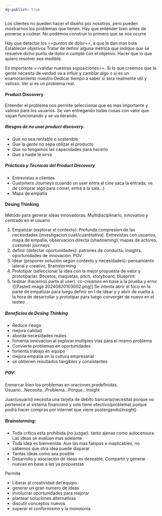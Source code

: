 ```yaml
---
dg-publish: true
---
```

Los clientes no pueden hacer el diseño por nosotros, pero pueden mostrarnos los problemas que tienen. Hay que entender bien antes de ponerse a codear. No podemos construir lo primero que se nos ocurre

Hay que detectar los ==puntos de dolor==, a que le dan mas bola. 
Establecer objetivos
Tratar de definir alguna métrica que indique que se resuelve dicho punto de dolor o cumple con el objetivo. Hacer que lo que quiero resolver sea medible.


Es importante ==validar nuestras suposiciones==. Si lo que creemos que la gente necesita de verdad va a influir y cambiar algo o si es un enamoramiento nuestro
Dedicar tiempo a saber si sera realmente util y valioso.
Ver si es un problema real.

#### Product Discovery 
Entender el problema nos permite seleccionar que es mas importante y valioso para los usuarios.  Se van entregando todas cosas con valor que vayan funcionando y se va iterando.

##### Riesgos de no usar product discovery.
- Que no sea rentable o sostenible
- Que la gente no sepa utilizar el producto
- Que no tengamos las capacidades para hacerlo
- Que a nadie le sirva

##### Prácticas y Tecnicas del Product Discovery
- Entrevistas a clientes
- Customers Journeys (cuando un user entra al cine saca la entrada, ve de comprar algo para comer, entra a la sala...)
- Mapa de empatía

#### Desing Thinking
Método para generar ideas innovadoras. Multidisciplinario, innovativo y centrado en el usuario

1. Empatizar (explorar el contexto): Profunda compresion de las necesidades (investigacion cuali/cuantitativa). Entrevistas con usuarios, mapa de empatia, observacion directa (shadowning), mapas de actores, customer journeys
2. definir (detectar oportunidades): patrones de conducta, insights, oportunidades de innovación. POV
3. Idear (proponer solución según contexto y necesidades): pensamiento lateral y creativo, Brainstorming
4. Prototipar (seleccionar la idea con la mejor propuesta de valor y prototiparla): Bocetos, maquetas, pitch, storyboard, blueprint
5. testear (hacemos parte al user): co-creamos en base a la prueba y error
![[Pasted image 20240820103002.png]]
Se intenta abrir el foco en la parte de empatizar para luego definir en l de idear y y abrir de vuelta a la hora de desarrollar y prototipar para luego converger de nuevo en el testeo

##### Beneficios de Desing Thinking
- Reduce riesgo
- mejora calidad
- aborda necesidades reales
- fomenta innovacion al explorar multiples vias para el mismo problema
- Convierte problemas en oportunidades
- fomenta trabajo en equipo
- mejora empatia en la cultura empresarial
- se obtienen resutlados tangibles y consistentes

##### POV:
Enmarcar bien los problemas en oraciones predefinidas. Usuario...Necesita...Problema...Porque...Insight

Juan(usuario) necesita una tarjeta de debito bancaria(necesita) porque no pertenece al sistema financiero y solo tiene efectivo(problema) porque podrá hacer compras por internet que viene postergando(insight)

##### Brainstorming:
- Toda critica esta prohibida (no juzgar). tanto ajenas como autocensura. Las ideas se evalúan mas adelante
- Toda idea es bienvenida. Aun las mas falopas e inaplicables, no sabemos que otra idea puede disparar
- Tantas ideas como sea posible
- Desarrollo y asociación de ideas es deseable. Compartir y generar nuevas en base a las ya propuestas

Permite 
- Liberar al creatividad del equipo
- generar un gran numero de ideas
- involucrar oportunidades para mejorar
- plantear soluciones alternativas
- discutir conceptos nuevos
- superar el conformismo y la monotonía